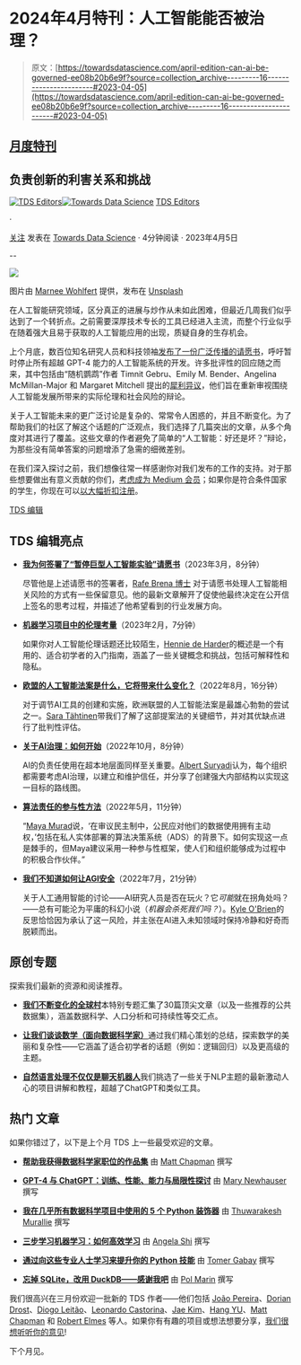 # 2024年4月特刊：人工智能能否被治理？

> 原文：[https://towardsdatascience.com/april-edition-can-ai-be-governed-ee08b20b6e9f?source=collection_archive---------16-----------------------#2023-04-05](https://towardsdatascience.com/april-edition-can-ai-be-governed-ee08b20b6e9f?source=collection_archive---------16-----------------------#2023-04-05)

## [月度特刊](https://towardsdatascience.com/tagged/monthly-edition)

## 负责创新的利害关系和挑战

[](https://towardsdatascience.medium.com/?source=post_page-----ee08b20b6e9f--------------------------------)[![TDS Editors](../Images/4b2d1beaf4f6dcf024ffa6535de3b794.png)](https://towardsdatascience.medium.com/?source=post_page-----ee08b20b6e9f--------------------------------)[](https://towardsdatascience.com/?source=post_page-----ee08b20b6e9f--------------------------------)[![Towards Data Science](../Images/a6ff2676ffcc0c7aad8aaf1d79379785.png)](https://towardsdatascience.com/?source=post_page-----ee08b20b6e9f--------------------------------) [TDS Editors](https://towardsdatascience.medium.com/?source=post_page-----ee08b20b6e9f--------------------------------)

·

[关注](https://medium.com/m/signin?actionUrl=https%3A%2F%2Fmedium.com%2F_%2Fsubscribe%2Fuser%2F7e12c71dfa81&operation=register&redirect=https%3A%2F%2Ftowardsdatascience.com%2Fapril-edition-can-ai-be-governed-ee08b20b6e9f&user=TDS+Editors&userId=7e12c71dfa81&source=post_page-7e12c71dfa81----ee08b20b6e9f---------------------post_header-----------) 发表在 [Towards Data Science](https://towardsdatascience.com/?source=post_page-----ee08b20b6e9f--------------------------------) · 4分钟阅读 · 2023年4月5日 [](https://medium.com/m/signin?actionUrl=https%3A%2F%2Fmedium.com%2F_%2Fvote%2Ftowards-data-science%2Fee08b20b6e9f&operation=register&redirect=https%3A%2F%2Ftowardsdatascience.com%2Fapril-edition-can-ai-be-governed-ee08b20b6e9f&user=TDS+Editors&userId=7e12c71dfa81&source=-----ee08b20b6e9f---------------------clap_footer-----------)

--

[](https://medium.com/m/signin?actionUrl=https%3A%2F%2Fmedium.com%2F_%2Fbookmark%2Fp%2Fee08b20b6e9f&operation=register&redirect=https%3A%2F%2Ftowardsdatascience.com%2Fapril-edition-can-ai-be-governed-ee08b20b6e9f&source=-----ee08b20b6e9f---------------------bookmark_footer-----------)![](../Images/958b9f33fac61087b83f0e3f78486607.png)

图片由 [Marnee Wohlfert](https://unsplash.com/@inpursuitofbeauty?utm_source=medium&utm_medium=referral) 提供，发布在 [Unsplash](https://unsplash.com/?utm_source=medium&utm_medium=referral)

在人工智能研究领域，区分真正的进展与炒作从未如此困难，但最近几周我们似乎达到了一个转折点。之前需要深厚技术专长的工具已经进入主流，而整个行业似乎在随着强大且易于获取的人工智能应用的出现，质疑自身的生存机会。

上个月底，数百位知名研究人员和科技领袖[发布了一份广泛传播的请愿书](https://futureoflife.org/open-letter/pause-giant-ai-experiments/)，呼吁暂时停止所有超越 GPT-4 能力的人工智能系统的开发。许多批评性的回应随之而来，其中包括由“随机鹦鹉”作者 Timnit Gebru、Emily M. Bender、Angelina McMillan-Major 和 Margaret Mitchell 提出的[犀利异议](https://www.dair-institute.org/blog/letter-statement-March2023)，他们旨在重新审视围绕人工智能发展所带来的实际伦理和社会风险的辩论。

关于人工智能未来的更广泛讨论是复杂的、常常令人困惑的，并且不断变化。为了帮助我们的社区了解这个话题的广泛观点，我们选择了几篇突出的文章，从多个角度对其进行了覆盖。这些文章的作者避免了简单的“人工智能：好还是坏？”辩论，为那些没有简单答案的问题增添了急需的细微差别。

在我们深入探讨之前，我们想像往常一样感谢你对我们发布的工作的支持。对于那些想要做出有意义贡献的你们，[考虑成为 Medium 会员](https://bit.ly/tds-membership)；如果你是符合条件国家的学生，你现在可以[以大幅折扣注册](https://blog.medium.com/new-student-discounts-cc10e964495b)。

[TDS 编辑](https://medium.com/u/7e12c71dfa81?source=post_page-----ee08b20b6e9f--------------------------------)

## TDS 编辑亮点

+   [**我为何签署了“暂停巨型人工智能实验”请愿书**](/why-i-signed-the-pause-giant-ai-experiments-petition-e9711f672d18)（2023年3月，8分钟）

    尽管他是上述请愿书的签署者，[Rafe Brena 博士](https://medium.com/u/8984405c805e?source=post_page-----ee08b20b6e9f--------------------------------) 对于请愿书处理人工智能相关风险的方式有一些保留意见。他的最新文章解开了促使他最终决定在公开信上签名的思考过程，并描述了他希望看到的行业发展方向。

+   [**机器学习项目中的伦理考量**](/ethical-considerations-in-machine-learning-projects-e17cb283e072)（2023年2月，7分钟）

    如果你对人工智能伦理话题还比较陌生，[Hennie de Harder](https://medium.com/u/fb96be98b7b9?source=post_page-----ee08b20b6e9f--------------------------------)的概述是一个有用的、适合初学者的入门指南，涵盖了一些关键概念和挑战，包括可解释性和隐私。

+   [**欧盟的人工智能法案是什么，它将带来什么变化？**](/what-is-the-eus-artificial-intelligence-act-and-what-will-it-change-b1f6812f5dd5)（2022年8月，16分钟）

    对于调节AI工具的创建和实施，欧洲联盟的人工智能法案是最雄心勃勃的尝试之一。[Sara Tähtinen](https://medium.com/u/736155dfbdfa?source=post_page-----ee08b20b6e9f--------------------------------)带我们了解了这部提案法的关键细节，并对其优缺点进行了批判性评估。

+   [**关于AI治理：如何开始**](/on-ai-governance-how-to-get-started-225bd1f3cc21)（2022年10月，8分钟）

    AI的负责任使用在超本地层面同样至关重要。[Albert Suryadi](https://medium.com/u/a00ff84ffe9?source=post_page-----ee08b20b6e9f--------------------------------)认为，每个组织都需要考虑AI治理，以建立和维护信任，并分享了创建强大内部结构以实现这一目标的路线图。

+   [**算法责任的参与性方法**](/participatory-approaches-to-algorithmic-responsibility-c349d0e96200)（2022年5月，11分钟）

    “[Maya Murad](https://medium.com/u/d2082e3d715d?source=post_page-----ee08b20b6e9f--------------------------------)说，‘在审议民主制中，公民应对他们的数据使用拥有主动权，’包括在私人实体部署的算法决策系统（ADS）的背景下。如何实现这一点是棘手的，但Maya建议采用一种参与性框架，使人们和组织能够成为过程中的积极合作伙伴。”

+   [**我们不知道如何让AGI安全**](/we-dont-know-how-to-make-agi-safe-f13ae837b05c)（2022年7月，21分钟）

    关于人工通用智能的讨论——AI研究人员是否在玩火？它*可能*就在拐角处吗？——总有可能沦为平庸的科幻小说（*机器会杀死我们吗？*）。[Kyle O'Brien](https://medium.com/u/fea6b411bc82?source=post_page-----ee08b20b6e9f--------------------------------)的反思恰恰因为承认了这一风险，并主张在AI进入未知领域时保持冷静和好奇而脱颖而出。

## 原创专题

探索我们最新的资源和阅读推荐。

+   [**我们不断变化的全球村**](/special-feature-our-expanding-global-village-2d8355436d2c)本特别专题汇集了30篇顶尖文章（以及一些推荐的公共数据集），涵盖数据科学、人口分析和可持续性等交汇点。

+   [**让我们谈谈数学（面向数据科学家）**](/lets-talk-about-math-for-data-scientists-50184abd5964)通过我们精心策划的总结，探索数学的美丽和复杂性——它涵盖了适合初学者的话题（例如：逻辑回归）以及更高级的主题。

+   [**自然语言处理不仅仅是聊天机器人**](/natural-language-processing-is-about-more-than-chatbots-4ff7faf1363c)我们挑选了一些关于NLP主题的最新激动人心的项目讲解和教程，超越了ChatGPT和类似工具。

## **热门** 文章

如果你错过了，以下是上个月 TDS 上一些最受欢迎的文章。

+   [**帮助我获得数据科学家职位的作品集**](/the-portfolio-that-got-me-a-data-scientist-job-513cc821bfe4) 由 [Matt Chapman](https://medium.com/u/bf7d13fc53db?source=post_page-----ee08b20b6e9f--------------------------------) 撰写

+   [**GPT-4 与 ChatGPT：训练、性能、能力与局限性探讨**](/gpt-4-vs-chatgpt-an-exploration-of-training-performance-capabilities-and-limitations-35c990c133c5) 由 [Mary Newhauser](https://medium.com/u/6b27bdb820b9?source=post_page-----ee08b20b6e9f--------------------------------) 撰写

+   [**我在几乎所有数据科学项目中使用的 5 个 Python 装饰器**](/python-decorators-for-data-science-6913f717669a) 由 [Thuwarakesh Murallie](https://medium.com/u/93ce19993bef?source=post_page-----ee08b20b6e9f--------------------------------) 撰写

+   [**三步学习机器学习：如何高效学习**](/machine-learning-in-three-steps-how-to-efficiently-learn-it-aefcf423a9e1) 由 [Angela Shi](https://medium.com/u/2bf03e38122e?source=post_page-----ee08b20b6e9f--------------------------------) 撰写

+   [**通过向这些专业人士学习来提升你的 Python 技能**](/how-to-level-up-your-python-skills-by-learning-from-these-professionals-3e906b83f355) 由 [Tomer Gabay](https://medium.com/u/c9c352dba00a?source=post_page-----ee08b20b6e9f--------------------------------) 撰写

+   [**忘掉 SQLite，改用 DuckDB——感谢我吧**](/forget-about-sqlite-use-duckdb-instead-and-thank-me-later-df76ee9bb777) 由 [Pol Marin](https://medium.com/u/1fa43cc443e7?source=post_page-----ee08b20b6e9f--------------------------------) 撰写

我们很高兴在三月份欢迎一批新的 TDS 作者——他们包括 [João Pereira](https://medium.com/u/6743ea128017?source=post_page-----ee08b20b6e9f--------------------------------)、[Dorian Drost](https://medium.com/u/1d49ea537d1c?source=post_page-----ee08b20b6e9f--------------------------------)、[Diogo Leitão](https://medium.com/u/7bbc4c70a28d?source=post_page-----ee08b20b6e9f--------------------------------)、[Leonardo Castorina](https://medium.com/u/ff3309c4a1aa?source=post_page-----ee08b20b6e9f--------------------------------)、[Jae Kim](https://medium.com/u/3a7641c3f8c1?source=post_page-----ee08b20b6e9f--------------------------------)、[Hang YU](https://medium.com/u/2665192d75e3?source=post_page-----ee08b20b6e9f--------------------------------)、[Matt Chapman](https://medium.com/u/bf7d13fc53db?source=post_page-----ee08b20b6e9f--------------------------------) 和 [Robert Elmes](https://medium.com/u/60c271ca8c1f?source=post_page-----ee08b20b6e9f--------------------------------) 等人。如果你有有趣的项目或想法想要分享，[我们很想听听你的意见](http://bit.ly/write-for-tds)!

下个月见。

